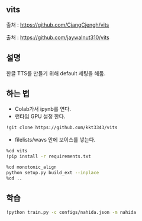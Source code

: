 ## vits

출처 : https://github.com/CjangCjengh/vits

출처 : https://github.com/jaywalnut310/vits

## 설명

한글 TTS를 만들기 위해 default 세팅을 해둠.

## 하는 법
- Colab가서 ipynb를 연다.
- 런타임 GPU 설정 한다.
```sh
!git clone https://github.com/kkt3343/vits
```
- filelists/wavs 안에 보이스를 넣는다.
```sh
%cd vits
!pip install -r requirements.txt
```

```sh
%cd monotonic_align
python setup.py build_ext --inplace
%cd ..
```

## 학습
```sh
!python train.py -c configs/nahida.json -m nahida
```
